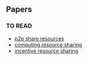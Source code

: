 ## Papers



### TO READ
- [p2p share resources](http://lib.dr.iastate.edu/cgi/viewcontent.cgi?article=2861&context=rtd)
- [computing resource sharing](http://people.ac.upc.edu/leandro/emdc/Buyuksahin_MScThesis.pdf)
- [incentive resource sharing](http://www.tdx.cat/bitstream/handle/10803/63288/Tjmrt1de1.pdf;jsessionid=096F940BB249AC042EEF0D4838258EDC.tdx1?sequence=1)
